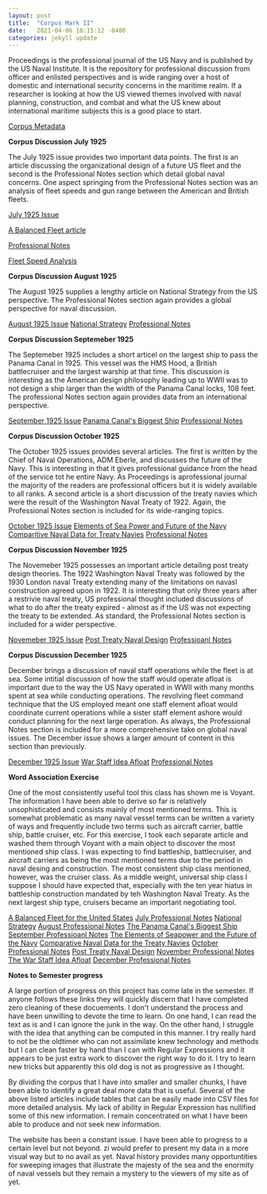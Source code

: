 ```yaml
---
layout: post
title:  "Corpus Mark II"
date:   2021-04-06 18:15:12 -0400
categories: jekyll update
---
```

Proceedings is the professional journal of the US Navy and is published by the US Naval Institute.  It is the repository for professional discussion from officer and enlisted perspectives
and is wide ranging over a host of domestic and international security concerns in the maritime realm.  If a researcher is looking at how the US viewed themes involved with naval planning,
construction, and combat and what the US knew about international maritime subjects this is a good place to start.

[Corpus Metadata](https://github.com/comp-methods-fsu-2021/Ward_Corpus/blob/main/Corpus_Article_List.csv)

**Corpus Discussion July 1925**

The July 1925 issue provides two important data points.  The first is an article discussing the organizational design of a future US fleet
and the second is the Professional Notes section which detail global naval concerns.  One aspect springing from the Professional Notes
section was an analysis of fleet speeds and gun range between the American and British fleets.

[July 1925 Issue](https://github.com/comp-methods-fsu-2021/Ward_Corpus/blob/main/7_0_July_1925)

[A Balanced Fleet article](https://github.com/comp-methods-fsu-2021/Ward_Corpus/blob/main/7_1.0_Battlefleet)

[Professional Notes](https://github.com/comp-methods-fsu-2021/Ward_Corpus/blob/main/7_Professional-Notes)

[Fleet Speed Analysis](https://public.tableau.com/profile/david.ward5594#!/vizhome/Corpusv1/Sheet2?publish=yes)

**Corpus Discussion August 1925**

The August 1925 supplies a lengthy article on National Strategy from the US perspective.  The Professional Notes section again provides
a global perspective for naval discussion.

[August 1925 Issue](https://github.com/comp-methods-fsu-2021/Ward_Corpus/blob/main/8_0_August_1925)
[National Strategy](https://github.com/comp-methods-fsu-2021/Ward_Corpus/blob/main/8_1.0_National%20Strategy)
[Professional Notes](https://github.com/comp-methods-fsu-2021/Ward_Corpus/blob/main/8_Professional-Notes)

**Corpus Discussion Septemeber 1925**

The Septemeber 1925 includes a short articel on the largest ship to pass the Panama Canal in 1925.  This vessel was the HMS Hood, a British battlecruiser and the largest warship at that time.
This discussion is interesting as the American design philosophy leading up to WWII was to not design a ship larger than the width of the Panama Canal locks, 108 feet.  The professional Notes
section again provides data from an international perspective.

[September 1925 Issue](https://github.com/comp-methods-fsu-2021/Ward_Corpus/blob/main/9_0_September_1925)
[Panama Canal's Biggest Ship](https://github.com/comp-methods-fsu-2021/Ward_Corpus/blob/main/9_1.8_Panama-Canal)
[Professional Notes](https://github.com/comp-methods-fsu-2021/Ward_Corpus/blob/main/9_Professional-Notes)

**Corpus Discussion October 1925**

The October 1925 issues provides several articles.  The first is written by the Chief of Naval Operations, ADM Eberle, and discusses the future of the Navy.  This is interesting in that it gives
professional guidance from the head of the service tot he entire Navy.  As Proceedings is aprofessional journal the majority of the readers are professional officers but it is widely available to all
ranks.  A second article is a short discussion of the treaty navies which were the result of the Washington Naval Treaty of 1922.  Again, the Professional Notes section is included for its wide-ranging topics.

[October 1925 Issue](https://github.com/comp-methods-fsu-2021/Ward_Corpus/blob/main/10_0_October_1925)
[Elements of Sea Power and Future of the Navy](https://github.com/comp-methods-fsu-2021/Ward_Corpus/blob/main/10_1.2_Elements-of-Seapower)
[Comparitive Naval Data for Treaty Navies](https://github.com/comp-methods-fsu-2021/Ward_Corpus/blob/main/10_1.6_Report-on-Treat--navies)
[Professional Notes](https://github.com/comp-methods-fsu-2021/Ward_Corpus/blob/main/10_Professional-Notes)

**Corpus Discussion November 1925**

The Novemeber 1925 possesses an important article detailing post treaty design theories.  The 1922 Washington Naval Treaty was followed by the 1930 London naval Treaty extending many of the limitations on
navasl construction agreed upon in 1922.  It is interesting that only three years after a restrivie naval treaty, US professional thought included discussions of what to do after the treaty expired - almost as
if the US was not expecting the treaty to be extended.  As standard, the Professional Notes section is included for a wider perspective.

[Novemeber 1925 Issue](https://github.com/comp-methods-fsu-2021/Ward_Corpus/blob/main/11_0_November_1925)
[Post Treaty Naval Design](https://github.com/comp-methods-fsu-2021/Ward_Corpus/blob/main/11_1.7_Treaty-Design)
[Professioanl Notes](https://github.com/comp-methods-fsu-2021/Ward_Corpus/blob/main/11_Professional-Notes)

**Corpus Discussion December 1925**

December brings a discussion of naval staff operations while the fleet is at sea.  Some intitial discussion of how the staff would operate afloat is important due to the way the US Navy operated in WWII with
many months spent at sea while conducting operations.  The revolving fleet command technique that the US employed meant one staff element afloat would coordinate current operations while a sister staff element ashore
would conduct planning for the next large operation.  As always, the Professional Notes section is included for a more comprehensive take on global naval issues.  The December issue shows a larger amount of content
in this section than previously.

[December 1925 Issue](https://github.com/comp-methods-fsu-2021/Ward_Corpus/blob/main/12_0_December_1925)
[War Staff Idea Afloat](https://github.com/comp-methods-fsu-2021/Ward_Corpus/blob/main/12_1.9_War-Staff-Afloat)
[Professional Notes](https://github.com/comp-methods-fsu-2021/Ward_Corpus/blob/main/12_Professional-Notes)

**Word Association Exercise**

One of the most consistently useful tool this class has shown me is Voyant.  The information I have been able to derive so far is relatively unsophisticated and consists mainly of most mentioned terms.  This is somewhat problematic
as many naval vessel terms can be written a variety of ways and frequently include two terms such as aircraft carrier, battle ship, battle cruiser, etc.  For this exercise, I took each separate article and washed them through
Voyant with a main object to discover the most mentioned ship class.  I was expecting to find battleship, battlecruiser, and aircraft carriers as being the most mentioned terms due to the period in naval desing and construction.
The most consistent ship class mentioned, however, was the cruiser class.  As a middle weight, universal ship class I suppose I should have expected that, especially with the ten year hiatus in battleship
construction mandated by teh Washington Naval Treaty.  As the next largest ship type, cruisers became an important negotiating tool.

[A Balanced Fleet for the United States](https://voyant-tools.org/?corpus=8b3fcb180f589ff903a57d28e74dfe52)
[July Professional Notes](https://voyant-tools.org/?corpus=f7ca096904fafe6b861b776c41018954)
[National Strategy](https://voyant-tools.org/?corpus=a49339d8109450258928357c2da86557)
[August Professional Notes](https://voyant-tools.org/?corpus=91a8a7d843a9cc947d712404d297b9f7)
[The Panama Canal's Biggest Ship](https://voyant-tools.org/?corpus=6cedd9bafe87e20aaccab11445dd9bf2)
[September Professioanl Notes](https://voyant-tools.org/?corpus=99746ded233b7944ff76677ecdb08246)
[The Elements of Seapower and the Future of the Navy](https://voyant-tools.org/?corpus=680af977887635adde83e8148fbe0fa2)
[Comparative Naval Data for the Treaty Navies](https://voyant-tools.org/?corpus=879ba3ad235c412c965cbb24c771201f)
[October Professional Notes](https://voyant-tools.org/?corpus=9082cf248d672ed83ff4fcc4d1fd4ce2)
[Post Treaty Naval Design](https://voyant-tools.org/?corpus=5d2bd6767f0de69ba541a72108d7625d)
[November Professional Notes](https://voyant-tools.org/?corpus=77f5a014a34881a20a178ff579191a4a)
[The War Staff Idea Afloat](https://voyant-tools.org/?corpus=413679bece036d105444f6e47fa1df25)
[December Professional Notes](https://voyant-tools.org/?corpus=80e8267aba3430d59a89671283ea44a5)




**Notes to Semester progress**

A large portion of progress on this project has come late in the semester.  If anyone follows these links they will quickly discern that I have completed zero cleaning of these docuements.  I don't understand the process 
and have been unwilling to devote the time to learn.  On one hand, I can read the text as is and I can ignore the junk in the way.  On the other hand, I struggle with the idea that anything
can be computed in this manner.  I try really hard to not be the oldtimer who can not assimilate knew technology and methods but I can clean faster by hand than I can with Regular Expressions
and it appears to be just extra work to discover the right way to do it.  I try to learn new tricks but apparently this old dog is not as progressive as I thought.

By dividing the corpus that I have into smaller and smaller chunks, I have been able to identify a great deal more data that is useful.  Several of the above listed articles include tables that
can be easily made into CSV files for more detailed analysis.  My lack of ability in Regular Expression has nullified some of this new information.  I remain concentrated on what I have been able to produce
and not seek new information.

The website has been a constant issue.  I have been able to progress to a certain level but not beyond.  zi would prefer to present my data in a more visual way but to no avail as yet.  Naval history provides many
opportuntities for sweeping images that illustrate the majesty of the sea and the enormity of naval vessels but they remain a mystery to the viewers of my site as of yet.

